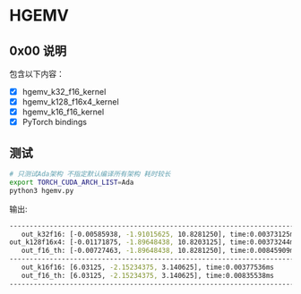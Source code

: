 # HGEMV 

## 0x00 说明

包含以下内容：

- [X] hgemv_k32_f16_kernel 
- [X] hgemv_k128_f16x4_kernel
- [X] hgemv_k16_f16_kernel
- [X] PyTorch bindings

## 测试

```bash
# 只测试Ada架构 不指定默认编译所有架构 耗时较长
export TORCH_CUDA_ARCH_LIST=Ada 
python3 hgemv.py
```

输出:

```bash
--------------------------------------------------------------------------------
   out_k32f16: [-0.00585938, -1.91015625, 10.8281250], time:0.00373125ms
out_k128f16x4: [-0.01171875, -1.89648438, 10.8203125], time:0.00373244ms
   out_f16_th: [-0.00727463, -1.89648438, 10.8281250], time:0.00845909ms
--------------------------------------------------------------------------------
   out_k16f16: [6.03125, -2.15234375, 3.140625], time:0.00377536ms
   out_f16_th: [6.03125, -2.15234375, 3.140625], time:0.00835538ms
--------------------------------------------------------------------------------
```
